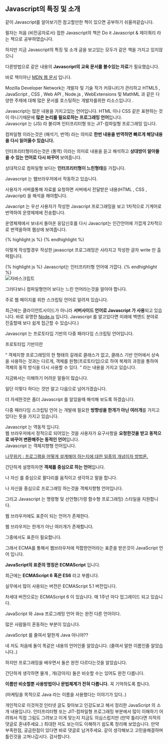 <h2 class="title">Javascript의 특징 및 소개</h2>
<div class="box">
  <p>같이 Javascript를 알아보기전 참고할만한 책이 있으면 공부하기 쉬울꺼같습니다.</p>
  <p>필자는 처음 (비전공자로서) 접한 Javascript의 책은 Do it Javascript & 제이쿼리 라는 책으로 공부하였습니다.</p>
  <p>하지만 지금 Javascript의 특징 및 소개 글을 보고있는 모두가 같은 책을 가지고 있지않으니</p>
  <p>다른방법으로 같은 내용의 <strong>Javascript의 교육 문서를 볼수있는 자료</strong>가 필요했습니다.</p>
  <p>바로 책이아닌 <a href="https://developer.mozilla.org/ko/docs/Web/JavaScript" target="_blank">MDN 웹 문서</a> 입니다.</p>
  <p>Mozilla Developer Network는 개발자 및 기술 작가 커뮤니티가 관리하고 HTML5 , JavaScript , CSS , Web API , Node.js , WebExtensions 및        MathML 과 같은 다양한 주제에 대해 많은 문서를 호스팅하는 개발자를위한 리소스입니다 .</p>
</div>

<div class="box">
  Javascript는 많은 내용을 가지고있는 언어입니다.
  HTML 이나 CSS 같은 표현하는 것이 아니기때문에 <strong>많은 논리를 필요로하는 프로그래밍 언어</strong>입니다.
</div>
<div class="box">
  <div class="small-title">Javascript 는 (JS) 라 불리며 인터프리터형 또는 JIT-컴파일형 프로그래밍 입니다.</div>
  <p>컴파일형 이라는것은 (해석기, 번역) 라는 의미로 <strong>한번 내용을 번역하면 빠르게 해당내용을 다시 읽어올수 있습니다.</strong></p>
  <p>인터프리터형이라는것은 (통역) 이라는 의미로 내용을 듣고 해석하고 <strong>상대방이 알아들을 수 있는 언어로 다시 바꾸어</strong> 보여줍니다.</p>
  <p>상대적으로 컴파일형 보다는 <strong>인터프리터형이 느린형태</strong>를 가집니다.</p>
</div>
<div class="box">
  <div class="small-title"> Javascript 는 웹브라우저에서 작동하고 있습니다.</div>
  <p>사용자가 서버를통해 자료를 요청하면 서버에서 전달받은 내용(HTML , CSS , Javacript) 을 해석을 해야합니다.</p>
  <p>Javacript 는 우선 사용자가 작성한 Javacript 프로그래밍을 보고 1차적으로 기계어로 번역하여 운영체제에 전송합니다.</p>
  <p>운영체제에서 보내서 돌아온 응답신호를 다시 Javacript는 인간언어에 가깝게 2차적으로 번역을하여 웹상에 보여줍니다.</p>
  {% highlight js %}
  <script language="javascript">
    document.write("Javascript는 인터프리터형 언어에 가깝다.");
  </script>
  {% endhighlight %}
  <p>이렇게 작성할경우 작성한 javascript 프로그래밍은 사라지고 작성한 글자 write 만 출력됩니다.</p>
  {% highlight js %}
   Javascript는 인터프리터형 언어에 가깝다.
  {% endhighlight %}
  <div class="img-box">
    <img src="{{ site.baseurl }}/static/img/post/2018-08-22.png" alt="자바스크립트" />
  </div>
  <p>그러다보니 컴파일형언어 보다는 느린 언어라는것을 알아야 합니다.</p>
</div>
<div class="box">
  <div class="small-title">주로 웹 페이지를 위한 스크립팅 언어로 알려져 있습니다.</div>
  <p>최근에는 클라이언트사이드가 아니라 <strong>서버사이드 언어로 Javascript 가 사용</strong>되고 있습니다. 바로 유명한 <a href="https://ko.wikipedia.org/wiki/Node.js">Node.js</a> 입니다. Javascript 를 알고있다면 미래에 백엔드 분야로 진출할때 보다 쉽게 접근할 수 있습니다.)</p>
</div>
<div class="box">
  <div class="small-title">Javascript 는 프로토타입 기반의 다중 패러다임 스크립팅 언어입니다.</div>
  <p>프로토타입 기반이란 </p>
  <p>
    <q> 객체지향 프로그래밍의 한 형태의 갈래로 클래스가 없고, 클래스 기반 언어에서 상속을 사용하는 것과는 다르게, 객체를 원형(프로토타입)으로 하여 복제의 과정을 통하여 객체의 동작 방식을 다시 사용할 수 있다. </q> 라는 내용을 가지고 있습니다. </p>
  <p>지금봐서는 이해하기 어려운 말들이 많습니다. </p>
  <p>일단 이렇다 하다는 것만 알고 다음으로 넘어가겠습니다.</p>
  <p>더 자세한것은 좀더 Javascript 를 알았을때 해석해 보도록 하겠습니다.</p>
  <p>다중 패러다임 스크립팅 언어 는 개발에 필요한 <strong>방향성을 한개가 아닌 여러개</strong>를 가지고 있다는 뜻을 가지고 있습니다.</p>
</div>
<div class="box">
  <div class="small-title">Javascript 는 역동적 입니다.</div>
  웹 브라우저에서 정적으로 되어있는 것을 사용자가 요구사항을 <strong>요청한것을 받고 동적으로 바꾸어 변환해주는 동적인 언어</strong>입니다. 
</div>
<div class="box">
  <div class="small-title">Javascript 는 객체지향형 언어입니다.</div>
  <p>
    <a href="https://namu.wiki/w/%EA%B0%9D%EC%B2%B4%20%EC%A7%80%ED%96%A5%20%ED%94%84%EB%A1%9C%EA%B7%B8%EB%9E%98%EB%B0%8D" >나무위키 : 프로그램을 어떻게 설계해야 하는지에 대한 일종의 개념이자 방법론.</a>
  </p>
  <p>간단하게 설명하자면 <strong>객체를 중심으로 하는 언어</strong>입니다.</p>
  <p>나 자신 를 중심으로 팔다리를 움직이고 생각하고 말을 합니다.</p>
  <p>나 자신을 중심으로 프로그래밍 하는것을 객체지향형 언어입니다.</p>
  <p>그리고 Javascript 는 명령형 및 선언형(가령 함수형 프로그래밍) 스타일을 지원합니다.</p>
</div>
<div class="box">
  <div class="small-title">웹 브라우저에도 표준이 되는 언어가 존재한다.</div>
  <p>웹 브라우저는 한개가 아닌 여러개가 존재합니다.</p>
  <p>그중에서도 표준이 필요합니다. </p>
  <p>그래서 ECMA를 통해서 웹브라우저에 적합한언어라는 표준을 받은것이 JavaScript 언어 입니다. </p>
  <p><strong>JavaScript의 표준의 명칭은 ECMAScript</strong> 입니다.</p>
  <p>최근에는 <strong>ECMAScript 6 혹은 ES6</strong> 라고 부릅니다. </p>
  <p>실무에서 많이 사용되는 버전은 ECMAScript 5.1 버전입니다.</p>
  <p>차세대 버전으로는 ECMAScript 6 이 있습니다. 매 1주년 마다 업그레이드 되고 있습니다.</p>
</div>
<div class="box">
  <div class="small-title">JavaScript 와 Java 프로그래밍 언어 와는 완전 다른 언어이다. </div>
  <p>많은 사람들이 혼동하는 부분이 있습니다.</p>
  <p>JavaScript 를 줄여서 말한게 Java 아니야??</p>
  <p>네 저도 처음에 둘이 똑같은 내용의 언어인줄 알았습니다. (줄여서 말한 이름인줄 알았습니다..)</p>
  <p>하지만 프로그래밍을 배우면서 둘은 완전 다르다는것을 알았습니다.</p>
  <p>간단하게 생각하면 물개 , 개(강아지) 둘은 비슷할 수는 있어도 완전 다릅니다. </p>
  <p><strong>이름만 비슷할뿐 사용방법이나 문법체계가 전혀 다릅니다.</strong> 꼭 기억하도록 합니다.</p>
  <p>(마케팅을 목적으로 Java 라는 이름을 사용했다는 이야기가 있다..)</p>
</div>
<div class="box-min">
  개인적으로 이것저것 인터넷 글도 찾아보고 인강도보고 해서 정리한 JavaScript 의 소개 내용입니다.
  인터프리터형 또는 JIT-컴파일형 프로그래밍 부분에서 많이 이해하기 어려워서 직접 그림도 그려보고 이게 맞는지 지금도 의심스럽지만
  (만약 틀리다면 지적의 댓글로 혼내주세요..) 최대한 저도 보는이도 이해하기 쉽도록 정리해 보았습니다.
  만약 부족한점, 궁금한점이 있다면 바로 댓글로 남겨주세요.
  같이 생각해보고 고민을해결하며 틀린것을 고쳐나갑시다.
  감사합니다.
</div>

